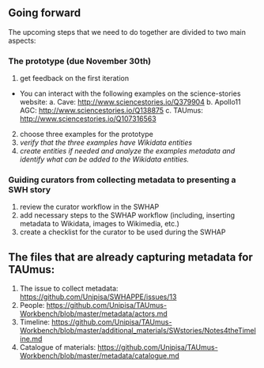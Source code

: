 ## Going forward

The upcoming steps that we need to do together are divided to two main aspects:
### The prototype (due November 30th)
1. get feedback on the first iteration
- You can interact with the following examples on the science-stories website:
a. Cave: http://www.sciencestories.io/Q379904
b. Apollo11 AGC: http://www.sciencestories.io/Q138875
c. TAUmus: http://www.sciencestories.io/Q107316563
2. choose three examples for the prototype 
3. _verify that the three examples have Wikidata entities_
4. _create entities if needed and analyze the examples metadata and identify what can be added to the Wikidata entities._

### Guiding curators from collecting metadata to presenting a SWH story
1. review the curator workflow in the SWHAP
2. add necessary steps to the SWHAP workflow (including, inserting metadata to Wikidata, images to Wikimedia, etc.)
3. create a checklist for the curator to be used during the SWHAP 

## The files that are already capturing metadata for TAUmus:
1. The issue to collect metadata: https://github.com/Unipisa/SWHAPPE/issues/13
2. People: https://github.com/Unipisa/TAUmus-Workbench/blob/master/metadata/actors.md
3. Timeline: https://github.com/Unipisa/TAUmus-Workbench/blob/master/additional_materials/SWstories/Notes4theTimeline.md
4. Catalogue of materials: https://github.com/Unipisa/TAUmus-Workbench/blob/master/metadata/catalogue.md

